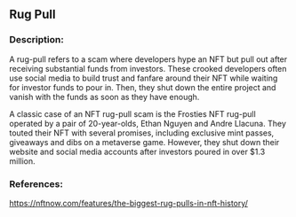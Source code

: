 ## Rug Pull

### Description:

A rug-pull refers to a scam where developers hype an NFT but pull out after receiving substantial funds from investors. These crooked developers often use social media to build trust and fanfare around their NFT while waiting for investor funds to pour in. Then, they shut down the entire project and vanish with the funds as soon as they have enough. 

A classic case of an NFT rug-pull scam is the Frosties NFT rug-pull operated by a pair of 20-year-olds, Ethan Nguyen and Andre Llacuna. They touted their NFT with several promises, including exclusive mint passes, giveaways and dibs on a metaverse game. However, they shut down their website and social media accounts after investors poured in over $1.3 million.

### References:
https://nftnow.com/features/the-biggest-rug-pulls-in-nft-history/
